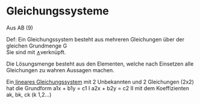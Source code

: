 # Gleichungssysteme
Aus AB (9)

Def: Ein Gleichungssystem besteht aus mehreren Gleichungen über der gleichen Grundmenge G  
Sie sind mit [∧](Symbols)verknüpft.   

Die Lösungsmenge besteht aus den Elementen, welche nach Einsetzen alle Gleichungen zu wahren Aussagen machen.  

Ein[ lineares Gleichungssystem](lineareGleichungen) mit 2 Unbekannten und 2 Gleichungen (2x2) hat die Grundform 
a1x + b1y = c1 I
a2x + b2y = c2 II
mit dem Koeffizienten ak, bk, ck (k 1,2...) 